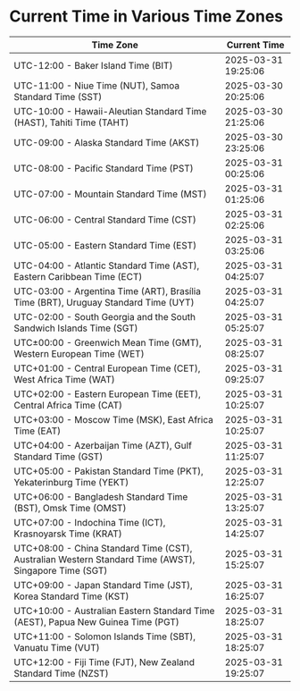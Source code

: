 # Current Time in Various Time Zones

| Time Zone | Current Time |
|-----------|--------------|
| UTC-12:00 - Baker Island Time (BIT) | 2025-03-31 19:25:06 |
| UTC-11:00 - Niue Time (NUT), Samoa Standard Time (SST) | 2025-03-30 20:25:06 |
| UTC-10:00 - Hawaii-Aleutian Standard Time (HAST), Tahiti Time (TAHT) | 2025-03-30 21:25:06 |
| UTC-09:00 - Alaska Standard Time (AKST) | 2025-03-30 23:25:06 |
| UTC-08:00 - Pacific Standard Time (PST) | 2025-03-31 00:25:06 |
| UTC-07:00 - Mountain Standard Time (MST) | 2025-03-31 01:25:06 |
| UTC-06:00 - Central Standard Time (CST) | 2025-03-31 02:25:06 |
| UTC-05:00 - Eastern Standard Time (EST) | 2025-03-31 03:25:06 |
| UTC-04:00 - Atlantic Standard Time (AST), Eastern Caribbean Time (ECT) | 2025-03-31 04:25:07 |
| UTC-03:00 - Argentina Time (ART), Brasília Time (BRT), Uruguay Standard Time (UYT) | 2025-03-31 04:25:07 |
| UTC-02:00 - South Georgia and the South Sandwich Islands Time (SGT) | 2025-03-31 05:25:07 |
| UTC±00:00 - Greenwich Mean Time (GMT), Western European Time (WET) | 2025-03-31 08:25:07 |
| UTC+01:00 - Central European Time (CET), West Africa Time (WAT) | 2025-03-31 09:25:07 |
| UTC+02:00 - Eastern European Time (EET), Central Africa Time (CAT) | 2025-03-31 10:25:07 |
| UTC+03:00 - Moscow Time (MSK), East Africa Time (EAT) | 2025-03-31 10:25:07 |
| UTC+04:00 - Azerbaijan Time (AZT), Gulf Standard Time (GST) | 2025-03-31 11:25:07 |
| UTC+05:00 - Pakistan Standard Time (PKT), Yekaterinburg Time (YEKT) | 2025-03-31 12:25:07 |
| UTC+06:00 - Bangladesh Standard Time (BST), Omsk Time (OMST) | 2025-03-31 13:25:07 |
| UTC+07:00 - Indochina Time (ICT), Krasnoyarsk Time (KRAT) | 2025-03-31 14:25:07 |
| UTC+08:00 - China Standard Time (CST), Australian Western Standard Time (AWST), Singapore Time (SGT) | 2025-03-31 15:25:07 |
| UTC+09:00 - Japan Standard Time (JST), Korea Standard Time (KST) | 2025-03-31 16:25:07 |
| UTC+10:00 - Australian Eastern Standard Time (AEST), Papua New Guinea Time (PGT) | 2025-03-31 18:25:07 |
| UTC+11:00 - Solomon Islands Time (SBT), Vanuatu Time (VUT) | 2025-03-31 18:25:07 |
| UTC+12:00 - Fiji Time (FJT), New Zealand Standard Time (NZST) | 2025-03-31 19:25:07 |
